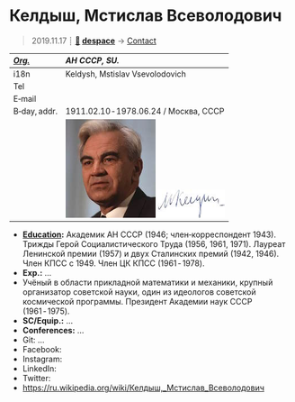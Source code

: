 # Келдыш, Мстислав Всеволодович
> 2019.11.17 ┊ **[🚀](../index/index.md) [despace](index.md)** → [Contact](contact.md)

|*[Org.](contact.md)*|*АН СССР, SU.*|
|:--|:--|
|i18n| Keldysh, Mstislav Vsevolodovich |
|Tel| |
|E‑mail| |
|B‑day, addr.| 1911.02.10 ‑ 1978.06.24 / Москва, СССР |
|| [![](f/contact/k/keldysh_001_photo_thumb.jpg)](f/contact/k/keldysh_001_photo.jpg) [![](f/contact/k/keldysh_001_sign_thumb.jpg)](f/contact/k/keldysh_001_sign.png) |

   - **[Education](edu.md):** Академик АН СССР (1946; член‑корреспондент 1943). Трижды Герой Социалистического Труда (1956, 1961, 1971). Лауреат Ленинской премии (1957) и двух Сталинских премий (1942, 1946). Член КПСС с 1949. Член ЦК КПСС (1961 ‑ 1978).
   - **Exp.:** …
   - Учёный в области прикладной математики и механики, крупный организатор советской науки, один из идеологов советской космической программы. Президент Академии наук СССР (1961 ‑ 1975).
   - **SC/Equip.:** …
   - **Conferences:** …
   - Git: …
   - Facebook: 
   - Instagram: 
   - LinkedIn: 
   - Twitter: 
   - <https://ru.wikipedia.org/wiki/Келдыш,_Мстислав_Всеволодович>
